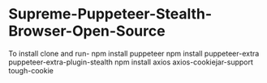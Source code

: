 # Supreme-Puppeteer-Stealth-Browser-Open-Source
To install clone and run- 
npm install puppeteer 
npm install puppeteer-extra puppeteer-extra-plugin-stealth
npm install axios axios-cookiejar-support tough-cookie


